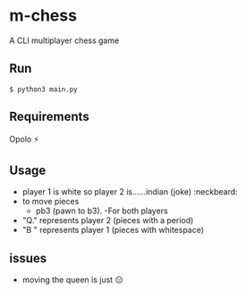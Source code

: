 # m-chess
A CLI multiplayer chess game

## Run
```
$ python3 main.py
```

## Requirements
Opolo :zap:

## Usage
   - player 1 is white so player 2 is......indian (joke) :neckbeard: 
   - to move pieces
     - pb3 (pawn to b3). -For both players
   - "Q." represents player 2 (pieces with a period)
   - "B " represents player 1 (pieces with whitespace)

## issues
   - moving the queen is just :expressionless:
